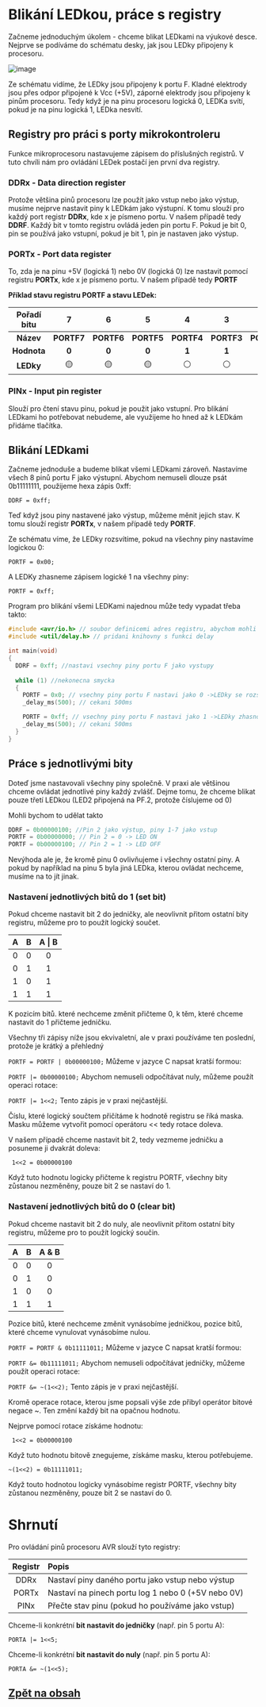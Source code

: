 # Blikání LEDkou, práce s registry
Začneme jednoduchým úkolem - chceme blikat LEDkami na výukové desce. Nejprve se podíváme do schématu desky, jak jsou LEDky připojeny k procesoru.

![image](https://github.com/user-attachments/assets/c65df3c2-af64-4412-8f52-a94575112aa8)

Ze schématu  vidíme, že LEDky jsou připojeny k portu F. Kladné elektrody jsou přes odpor připojené k Vcc (+5V), záporné elektrody jsou připojeny k pinům procesoru. Tedy když je na pinu procesoru logická 0, LEDKa svítí, pokud je na pinu logická 1, LEDka nesvítí. 

## Registry pro práci s porty mikrokontroleru
Funkce mikroprocesoru nastavujeme zápisem do příslušných registrů. V tuto chvíli nám pro ovládání LEDek postačí jen první dva registry.

### DDRx - Data direction register
Protože většina pinů procesoru lze použít jako vstup nebo jako výstup, musíme nejprve nastavit piny k LEDkám jako výstupní. K tomu slouží pro každý port registr **DDRx**, kde x je písmeno portu. V našem případě tedy **DDRF**. Každý bit v tomto registru ovládá jeden pin portu F. Pokud je bit 0, pin se používá jako vstupní, pokud je bit 1, pin je nastaven jako výstup.

### PORTx - Port data  register
To, zda je na pinu +5V (logická 1) nebo 0V (logická 0) lze nastavit pomocí registru **PORTx**, kde x je písmeno portu. V našem případě tedy **PORTF**

**Příklad stavu registru PORTF a stavu LEDek:**

|Pořadí bitu| 7    | 6    | 5    | 4    | 3    | 2    | 1    | 0    | 
|:----:|:----:|:----:|:----:|:----:|:----:|:----:|:----:|:----:| 
|**Název**|  **PORTF7** | **PORTF6** | **PORTF5** |  **PORTF4** | **PORTF3** | **PORTF2** | **PORTF1** | **PORTF0** | 
|**Hodnota**| **0**    | **0**    | **0**   | **1**   | **1**    | **1**   |  **0**   |  **1**   | 
|**LEDky**|🟡    | 🟡    | 🟡    | ⚪    | ⚪    | ⚪    | 🟡    | ⚪    | 

### PINx - Input pin  register
Slouží pro čtení stavu pinu, pokud je použit jako vstupní. Pro blikání LEDkami ho potřebovat nebudeme, ale využijeme ho hned až k LEDkám přidáme tlačítka.

## Blikání LEDkami
Začneme jednoduše a budeme blikat všemi LEDkami zároveň. Nastavíme všech 8 pinů portu F jako výstupní. Abychom nemuseli dlouze psát 0b11111111, použijeme hexa zápis 0xff:

``` DDRF = 0xff; ```

Teď když jsou piny nastavené jako výstup, můžeme měnit jejich stav. K tomu slouží registr **PORTx**, v našem případě tedy **PORTF**.

Ze schématu víme, že LEDky rozsvítíme, pokud na všechny piny nastavíme logickou 0:

``` PORTF = 0x00; ```

A LEDKy zhasneme zápisem logické 1 na všechny piny:

``` PORTF = 0xff; ```

Program pro blikání všemi LEDKami najednou může tedy vypadat třeba takto:

```c
#include <avr/io.h> // soubor definicemi adres registru, abychom mohli pouzivat symbolicke nazvy jako "PORTB" namisto ciselne adresy registru
#include <util/delay.h> // pridani knihovny s funkci delay

int main(void)
{
  DDRF = 0xff; //nastavi vsechny piny portu F jako vystupy
  
  while (1) //nekonecna smycka
  {
    PORTF = 0x0; // vsechny piny portu F nastavi jako 0 ->LEDky se rozsviti
    _delay_ms(500); // cekani 500ms

    PORTF = 0xff; // vsechny piny portu F nastavi jako 1 ->LEDky zhasnou
    _delay_ms(500); // cekani 500ms
  }
}

```

## Práce s jednotlivými bity
Doteď jsme nastavovali všechny piny společně. V praxi ale většinou chceme ovládat jednotlivé piny každý zvlášť.
Dejme tomu, že chceme blikat pouze třetí LEDkou (LED2 připojená na PF.2, protože číslujeme od 0)

Mohli bychom to udělat takto

```c
DDRF = 0b00000100; //Pin 2 jako výstup, piny 1-7 jako vstup
PORTF = 0b00000000; // Pin 2 = 0 -> LED ON
PORTF = 0b00000100; // Pin 2 = 1 -> LED OFF
``` 

Nevýhoda ale je, že kromě pinu 0 ovlivňujeme i všechny ostatní piny. A pokud by například na pinu 5 byla jiná LEDka, kterou ovládat nechceme, musíme na to jít jinak.

### Nastavení jednotlivých bitů do 1 (set bit)

Pokud chceme nastavit bit 2 do jedničky, ale neovlivnit přitom ostatní bity registru, můžeme pro to použít logický součet. 

| A   | B   | A \| B | 
|:---:|:---:|:------:| 
| 0   | 0   | 0      | 
| 0   | 1   | 1      | 
| 1   | 0   | 1      | 
| 1   | 1   | 1      | 

K pozicím bitů. které nechceme změnit přičteme 0, k těm, které chceme nastavit do 1 přičteme jedničku.

Všechny tři zápisy níže jsou ekvivaletní, ale v praxi používáme ten poslední, protože je krátký a přehledný

``` PORTF = PORTF | 0b00000100; ``` Můžeme v jazyce C napsat kratší formou:

``` PORTF |= 0b00000100; ``` Abychom nemuseli odpočítávat nuly, můžeme použít operaci rotace:

``` PORTF |= 1<<2; ``` Tento zápis je v praxi nejčastější.


Číslu, které logický součtem přičítáme k hodnotě registru se říká maska. Masku můžeme vytvořit pomocí operátoru << tedy rotace doleva. 

V našem případě chceme nastavit bit 2, tedy vezmeme jedničku a posuneme ji dvakrát doleva:

``` 1<<2 = 0b00000100```

Když tuto hodnotu logicky přičteme k registru PORTF, všechny bity zůstanou nezměněny, pouze bit 2 se nastaví do 1.


### Nastavení jednotlivých bitů do 0 (clear bit)

Pokud chceme nastavit bit 2 do nuly, ale neovlivnit přitom ostatní bity registru, můžeme pro to použít logický součin. 

| A   | B   | A & B | 
|:---:|:---:|:-----:| 
| 0   | 0   | 0     | 
| 0   | 1   | 0     | 
| 1   | 0   | 0     | 
| 1   | 1   | 1     | 


Pozice bitů, které nechceme změnit vynásobíme jedničkou, pozice bitů, které chceme vynulovat vynásobíme nulou.

``` PORTF = PORTF & 0b11111011; ``` Můžeme v jazyce C napsat kratší formou:

``` PORTF &= 0b11111011; ``` Abychom nemuseli odpočítávat jedničky, můžeme použít operaci rotace:

``` PORTF &= ~(1<<2); ``` Tento zápis je v praxi nejčastější.

Kromě operace rotace, kterou jsme popsali výše zde přibyl operátor bitové negace ~. Ten změní každý bit na opačnou hodnotu. 

Nejprve pomocí rotace získáme hodnotu:

``` 1<<2 = 0b00000100``` 

Když tuto hodnotu bitově znegujeme, získáme masku, kterou potřebujeme.

``` ~(1<<2) = 0b11111011; ```

Když touto hodnotou logicky vynásobíme registr PORTF, všechny bity zůstanou nezměněny, pouze bit 2 se nastaví do 0.

# Shrnutí

Pro ovládání pinů procesoru AVR slouží tyto registry:

| Registr | Popis                                              | 
|:-------:| :------------------------------------------------ | 
| DDRx    | Nastaví piny daného portu jako vstup nebo výstup   | 
| PORTx   | Nastaví na pinech portu log 1 nebo 0 (+5V nebo 0V) | 
| PINx    | Přečte stav pinu (pokud ho používáme jako vstup)   | 


Chceme-li konkrétní **bit nastavit do jedničky** (např. pin 5 portu A):

``` PORTA |= 1<<5; ``` 

Chceme-li konkrétní **bit nastavit do nuly** (např. pin 5 portu A):

``` PORTA &= ~(1<<5); ```

## [Zpět na obsah](readme.md)

